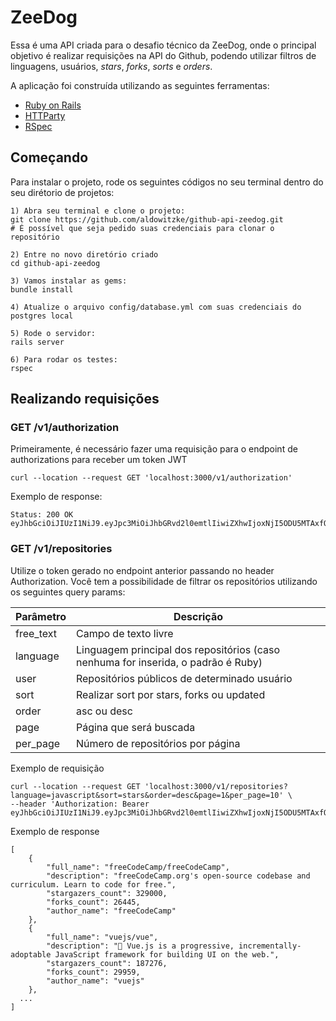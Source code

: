 # ZeeDog

Essa é uma API criada para o desafio técnico da ZeeDog, onde o principal objetivo é realizar requisições na API do Github, podendo utilizar filtros de linguagens, usuários, *stars*, *forks*, *sorts* e *orders*.

A aplicação foi construída utilizando as seguintes ferramentas:

- [Ruby on Rails](https://rubyonrails.org/)
- [HTTParty](https://github.com/jnunemaker/httparty)
- [RSpec](https://rspec.info/)

## Começando

Para instalar o projeto, rode os seguintes códigos no seu terminal dentro do seu dirétorio de projetos:
```
1) Abra seu terminal e clone o projeto:
git clone https://github.com/aldowitzke/github-api-zeedog.git
# É possível que seja pedido suas credenciais para clonar o repositório

2) Entre no novo diretório criado
cd github-api-zeedog

3) Vamos instalar as gems:
bundle install

4) Atualize o arquivo config/database.yml com suas credenciais do postgres local

5) Rode o servidor:
rails server

6) Para rodar os testes:
rspec
```

## Realizando requisições

### GET /v1/authorization

Primeiramente, é necessário fazer uma requisição para o endpoint de authorizations para receber um token JWT

```
curl --location --request GET 'localhost:3000/v1/authorization'
```
Exemplo de response:
```
Status: 200 OK
eyJhbGciOiJIUzI1NiJ9.eyJpc3MiOiJhbGRvd2l0emtlIiwiZXhwIjoxNjI5ODU5MTAxfQ.kyJkZUD6tuOGhUCtHygkcjTpBGROadGBFrJiKxtAZuw
```

### GET /v1/repositories

Utilize o token gerado no endpoint anterior passando no header Authorization. 
Você tem a possibilidade de filtrar os repositórios utilizando os seguintes query params:

| Parâmetro  | Descrição  |  
|------------|------------|
|free_text|Campo de texto livre|
| language   |Linguagem principal dos repositórios (caso nenhuma for inserida, o padrão é Ruby)| 
| user | Repositórios públicos de determinado usuário|
|    sort    |Realizar sort por stars, forks ou updated             |   
|      order      |      asc ou desc     |   
| page | Página que será buscada|
| per_page| Número de repositórios por página |

Exemplo de requisição

```
curl --location --request GET 'localhost:3000/v1/repositories?language=javascript&sort=stars&order=desc&page=1&per_page=10' \
--header 'Authorization: Bearer eyJhbGciOiJIUzI1NiJ9.eyJpc3MiOiJhbGRvd2l0emtlIiwiZXhwIjoxNjI5ODU5MTAxfQ.kyJkZUD6tuOGhUCtHygkcjTpBGROadGBFrJiKxtAZuw'
```
Exemplo de response

```
[
    {
        "full_name": "freeCodeCamp/freeCodeCamp",
        "description": "freeCodeCamp.org's open-source codebase and curriculum. Learn to code for free.",
        "stargazers_count": 329000,
        "forks_count": 26445,
        "author_name": "freeCodeCamp"
    },
    {
        "full_name": "vuejs/vue",
        "description": "🖖 Vue.js is a progressive, incrementally-adoptable JavaScript framework for building UI on the web.",
        "stargazers_count": 187276,
        "forks_count": 29959,
        "author_name": "vuejs"
    },
  ...
]
```
